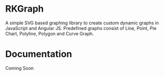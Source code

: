 # RKGraph
A simple SVG based graphing library to create custom dynamic graphs in JavaScript and Angular JS. Predefined graphs consist of Line, Point, Pie Chart, Polyline, Polygon and Curve Graph.

# Documentation
Coming Soon
